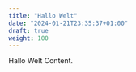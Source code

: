 ```yaml
---
title: "Hallo Welt"
date: "2024-01-21T23:35:37+01:00"
draft: true
weight: 100
---
```


Hallo Welt Content.
